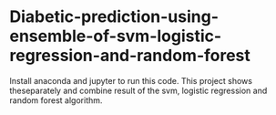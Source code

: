 # Diabetic-prediction-using-ensemble-of-svm-logistic-regression-and-random-forest
Install anaconda and jupyter to run this code.
This project shows theseparately and combine result of the svm, logistic regression and random forest algorithm.
